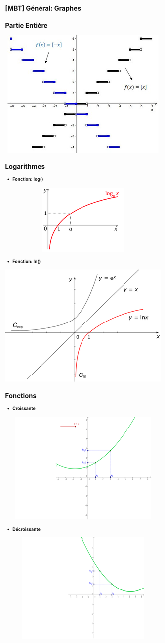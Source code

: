 ## [MBT] Général: Graphes

## Partie Entière

  <p align="center"><img src="https://raw.githubusercontent.com/gottburgm/Share/master/PGITF/Images/PARTIE_ENTIERE1.jpg" /></p>


## Logarithmes

   * #### Fonction: log()

   <p align="center"><img src="https://raw.githubusercontent.com/gottburgm/Share/master/PGITF/Images/FONCTION_LOG.png" /></p>


   * #### Fonction: ln()

   <p align="center"><img src="https://raw.githubusercontent.com/gottburgm/Share/master/PGITF/Images/FONCTION_LN.jpg" /></p>


## Fonctions

  * #### Croissante
  
  <p align="center"><img src="https://raw.githubusercontent.com/gottburgm/Share/master/Images/MBT/Fonctions/croissance.gif" /></p>
  
  * #### Décroissante
  
  <p align="center"><img src="https://raw.githubusercontent.com/gottburgm/Share/master/Images/MBT/Fonctions/decroissance.gif" /></p>
